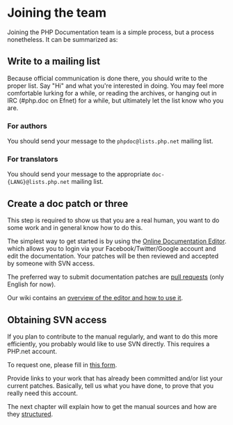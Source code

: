 # Joining the team
Joining the PHP Documentation team is a simple process, but a process nonetheless.
It can be summarized as:

## Write to a mailing list
Because official communication is done there, you should write to the proper list.
Say "Hi" and what you're interested in doing. You may feel more comfortable lurking
for a while, or reading the archives, or hanging out in IRC (#php.doc on Efnet)
for a while, but ultimately let the list know who you are.

### For authors
You should send your message to the `phpdoc@lists.php.net` mailing list.

### For translators
You should send your message to the appropriate `doc-{LANG}@lists.php.net` mailing list.

## Create a doc patch or three
This step is required to show us that you are a real human, you want to do
some work and in general know how to do this.

The simplest way to get started is by using the [Online Documentation Editor][editor].
which allows you to login via your Facebook/Twitter/Google account and edit the documentation.
Your patches will be then reviewed and accepted by someone with SVN access.

The preferred way to submit documentation patches are [pull requests](https://github.com/php/doc-en/pulls) (only English for now).

Our wiki contains an [overview of the editor and how to use it][editor-tutorial].

## Obtaining SVN access
If you plan to contribute to the manual regularly, and want to do this more efficiently,
you probably would like to use SVN directly. This requires a PHP.net account.

To request one, please fill in [this form][request-account].

Provide links to your work that has already been committed and/or list your current patches.
Basically, tell us what you have done, to prove that you really need this account.

The next chapter will explain how to get the manual sources and how are they [structured](structure.php).

[request-account]: http://php.net/git-php.php
[editor]: https://edit.php.net
[editor-tutorial]: https://wiki.php.net/doc/editor
